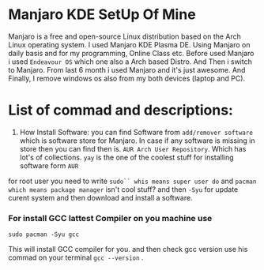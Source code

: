 # Manjaro KDE SetUp Of Mine
Manjaro is a free and open-source Linux distribution based on the Arch Linux operating system. I used Manjaro KDE Plasma DE. Using Manjaro on daily basis and for my programming, Online Class etc. Before used Manjaro i used `Endeavour OS` which one also a Arch based Distro. And Then i switch to Manjaro. From last 6 month i used Manjaro and it's just awesome. And Finally, I remove windows os also from my both devices (laptop and PC).


# List of commad and descriptions: 

1. How Install Software:
  you can find Software from `add/remover software` which is software store for Manjaro. In case if any software is missing in store then you can find then is. `AUR Arch User Repository`. Which has lot's of collections. 
  `yay` is the one of the coolest stuff for installing software form `AUR`
  
  for root user you need to write `sudo`` whis means super user do` and `pacman` `which means package manager` isn't cool stuff? and then `-Syu` for update curent system and then download and install a software.
  
  ### For install GCC lattest Compiler on you machine use
    sudo pacman -Syu gcc
This will install GCC compiler for you. and then check  gcc version use his commad on your terminal `gcc --version` .
